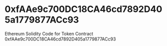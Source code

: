 # 0xfAAe9c700DC18CA46cd7892D405a1779877ACc93
Ethereum Solidity Code for Token Contract 0xfAAe9c700DC18CA46cd7892D405a1779877ACc93
